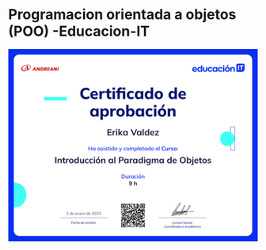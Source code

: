 # Programacion orientada a objetos (POO) -Educacion-IT

![](https://github.com/ErikaValdez/Poo--Java--EducacionIT/blob/main/Certificado-Introducci%C3%B3n-al-Paradigma-de-Objetos-Educaci%C3%B3nIT.png)
